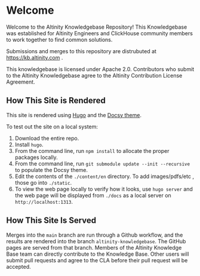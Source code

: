 # Welcome

Welcome to the Altinity Knowledgebase Repository!  This Knowledgebase was established for Altinity Engineers and ClickHouse community members to work together to find common solutions.

Submissions and merges to this repository are distrubuted at https://kb.altinity.com .

This knowledgebase is licensed under Apache 2.0.  Contributors who submit to the Altinity Knowledgebase agree to the Altinity Contribution License Agreement.

## How This Site is Rendered

This site is rendered using [Hugo](https://gohugo.io/) and the [Docsy theme](https://www.docsy.dev/).

To test out the site on a local system:

1. Download the entire repo.
1. Install `hugo`.
1. From the command line, run `npm install` to allocate the proper packages locally.
1. From the command line, run `git submodule update --init --recursive` to populate the Docsy theme.
1. Edit the contents of the `./content/en` directory.  To add images/pdfs/etc , those go into `./static`.
1. To view the web page locally to verify how it looks, use `hugo server` and the web page will be displayed from `./docs` as a local server on `http://localhost:1313`.

## How This Site Is Served

Merges into the `main` branch are run through a Github workflow, and the results are rendered into the branch `altinity-knowledgebase`.  The GitHub pages are served from that branch.  Members of the Altinity Knowledge Base team can directly contribute to the Knowledge Base.  Other users will submit pull requests and agree to the CLA before their pull request will be accepted.
